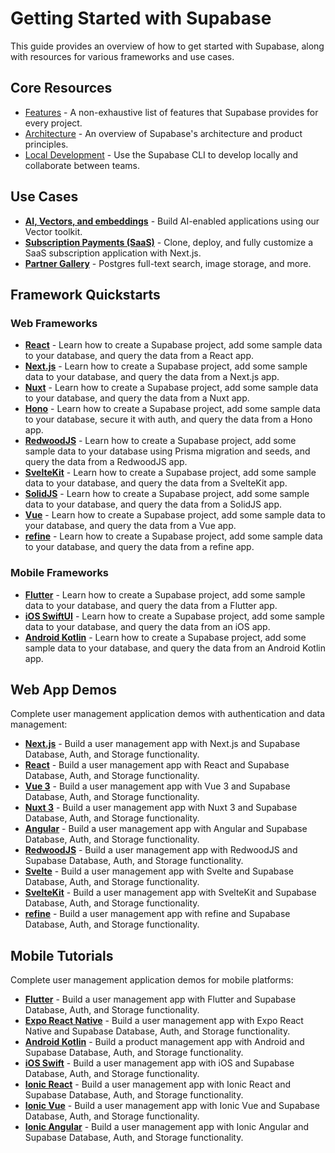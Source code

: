 # Getting Started with Supabase

This guide provides an overview of how to get started with Supabase, along with resources for various frameworks and use cases.

## Core Resources

- [Features](https://supabase.com/docs/guides/getting-started/features) - A non-exhaustive list of features that Supabase provides for every project.
- [Architecture](https://supabase.com/docs/guides/getting-started/architecture) - An overview of Supabase's architecture and product principles.
- [Local Development](https://supabase.com/docs/guides/cli/getting-started) - Use the Supabase CLI to develop locally and collaborate between teams.

## Use Cases

- **[AI, Vectors, and embeddings](https://supabase.com/docs/guides/ai#examples)** - Build AI-enabled applications using our Vector toolkit.
- **[Subscription Payments (SaaS)](https://github.com/vercel/nextjs-subscription-payments#nextjs-subscription-payments-starter)** - Clone, deploy, and fully customize a SaaS subscription application with Next.js.
- **[Partner Gallery](https://github.com/supabase-community/partner-gallery-example#supabase-partner-gallery-example)** - Postgres full-text search, image storage, and more.

## Framework Quickstarts

### Web Frameworks

- **[React](https://supabase.com/docs/guides/getting-started/quickstarts/reactjs)** - Learn how to create a Supabase project, add some sample data to your database, and query the data from a React app.
- **[Next.js](https://supabase.com/docs/guides/getting-started/quickstarts/nextjs)** - Learn how to create a Supabase project, add some sample data to your database, and query the data from a Next.js app.
- **[Nuxt](https://supabase.com/docs/guides/getting-started/quickstarts/nuxtjs)** - Learn how to create a Supabase project, add some sample data to your database, and query the data from a Nuxt app.
- **[Hono](https://supabase.com/docs/guides/getting-started/quickstarts/hono)** - Learn how to create a Supabase project, add some sample data to your database, secure it with auth, and query the data from a Hono app.
- **[RedwoodJS](https://supabase.com/docs/guides/getting-started/quickstarts/redwoodjs)** - Learn how to create a Supabase project, add some sample data to your database using Prisma migration and seeds, and query the data from a RedwoodJS app.
- **[SvelteKit](https://supabase.com/docs/guides/getting-started/quickstarts/sveltekit)** - Learn how to create a Supabase project, add some sample data to your database, and query the data from a SvelteKit app.
- **[SolidJS](https://supabase.com/docs/guides/getting-started/quickstarts/solidjs)** - Learn how to create a Supabase project, add some sample data to your database, and query the data from a SolidJS app.
- **[Vue](https://supabase.com/docs/guides/getting-started/quickstarts/vue)** - Learn how to create a Supabase project, add some sample data to your database, and query the data from a Vue app.
- **[refine](https://supabase.com/docs/guides/getting-started/quickstarts/refine)** - Learn how to create a Supabase project, add some sample data to your database, and query the data from a refine app.

### Mobile Frameworks

- **[Flutter](https://supabase.com/docs/guides/getting-started/quickstarts/flutter)** - Learn how to create a Supabase project, add some sample data to your database, and query the data from a Flutter app.
- **[iOS SwiftUI](https://supabase.com/docs/guides/getting-started/quickstarts/ios-swiftui)** - Learn how to create a Supabase project, add some sample data to your database, and query the data from an iOS app.
- **[Android Kotlin](https://supabase.com/docs/guides/getting-started/quickstarts/kotlin)** - Learn how to create a Supabase project, add some sample data to your database, and query the data from an Android Kotlin app.

## Web App Demos

Complete user management application demos with authentication and data management:

- **[Next.js](https://supabase.com/docs/guides/getting-started/tutorials/with-nextjs)** - Build a user management app with Next.js and Supabase Database, Auth, and Storage functionality.
- **[React](https://supabase.com/docs/guides/getting-started/tutorials/with-react)** - Build a user management app with React and Supabase Database, Auth, and Storage functionality.
- **[Vue 3](https://supabase.com/docs/guides/getting-started/tutorials/with-vue-3)** - Build a user management app with Vue 3 and Supabase Database, Auth, and Storage functionality.
- **[Nuxt 3](https://supabase.com/docs/guides/getting-started/tutorials/with-nuxt-3)** - Build a user management app with Nuxt 3 and Supabase Database, Auth, and Storage functionality.
- **[Angular](https://supabase.com/docs/guides/getting-started/tutorials/with-angular)** - Build a user management app with Angular and Supabase Database, Auth, and Storage functionality.
- **[RedwoodJS](https://supabase.com/docs/guides/getting-started/tutorials/with-redwoodjs)** - Build a user management app with RedwoodJS and Supabase Database, Auth, and Storage functionality.
- **[Svelte](https://supabase.com/docs/guides/getting-started/tutorials/with-svelte)** - Build a user management app with Svelte and Supabase Database, Auth, and Storage functionality.
- **[SvelteKit](https://supabase.com/docs/guides/getting-started/tutorials/with-sveltekit)** - Build a user management app with SvelteKit and Supabase Database, Auth, and Storage functionality.
- **[refine](https://supabase.com/docs/guides/getting-started/tutorials/with-refine)** - Build a user management app with refine and Supabase Database, Auth, and Storage functionality.

## Mobile Tutorials

Complete user management application demos for mobile platforms:

- **[Flutter](https://supabase.com/docs/guides/getting-started/tutorials/with-flutter)** - Build a user management app with Flutter and Supabase Database, Auth, and Storage functionality.
- **[Expo React Native](https://supabase.com/docs/guides/getting-started/tutorials/with-expo-react-native)** - Build a user management app with Expo React Native and Supabase Database, Auth, and Storage functionality.
- **[Android Kotlin](https://supabase.com/docs/guides/getting-started/tutorials/with-kotlin)** - Build a product management app with Android and Supabase Database, Auth, and Storage functionality.
- **[iOS Swift](https://supabase.com/docs/guides/getting-started/tutorials/with-swift)** - Build a user management app with iOS and Supabase Database, Auth, and Storage functionality.
- **[Ionic React](https://supabase.com/docs/guides/getting-started/tutorials/with-ionic-react)** - Build a user management app with Ionic React and Supabase Database, Auth, and Storage functionality.
- **[Ionic Vue](https://supabase.com/docs/guides/getting-started/tutorials/with-ionic-vue)** - Build a user management app with Ionic Vue and Supabase Database, Auth, and Storage functionality.
- **[Ionic Angular](https://supabase.com/docs/guides/getting-started/tutorials/with-ionic-angular)** - Build a user management app with Ionic Angular and Supabase Database, Auth, and Storage functionality.
